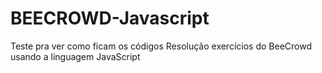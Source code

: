 # BEECROWD-Javascript
Teste pra ver como ficam os códigos
Resolução exercícios do BeeCrowd usando a linguagem JavaScript